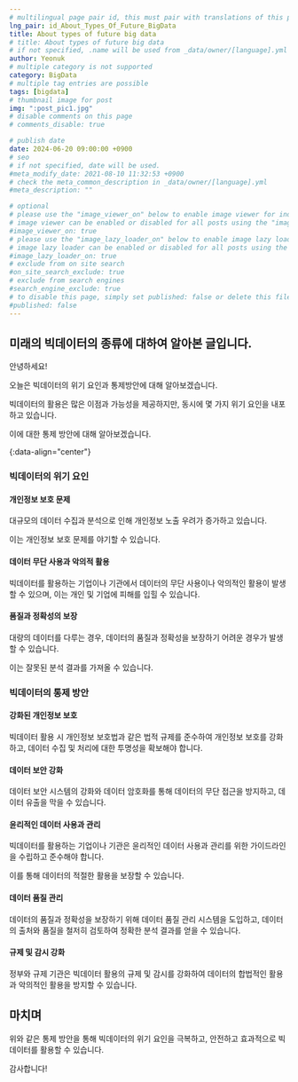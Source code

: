```yaml
---
# multilingual page pair id, this must pair with translations of this page. (This name must be unique)
lng_pair: id_About_Types_Of_Future_BigData
title: About types of future big data
# title: About types of future big data
# if not specified, .name will be used from _data/owner/[language].yml
author: Yeonuk
# multiple category is not supported
category: BigData
# multiple tag entries are possible
tags: [bigdata]
# thumbnail image for post
img: ":post_pic1.jpg"
# disable comments on this page
# comments_disable: true

# publish date
date: 2024-06-20 09:00:00 +0900
# seo
# if not specified, date will be used.
#meta_modify_date: 2021-08-10 11:32:53 +0900
# check the meta_common_description in _data/owner/[language].yml
#meta_description: ""

# optional
# please use the "image_viewer_on" below to enable image viewer for individual pages or posts (_posts/ or [language]/_posts folders).
# image viewer can be enabled or disabled for all posts using the "image_viewer_posts: true" setting in _data/conf/main.yml.
#image_viewer_on: true
# please use the "image_lazy_loader_on" below to enable image lazy loader for individual pages or posts (_posts/ or [language]/_posts folders).
# image lazy loader can be enabled or disabled for all posts using the "image_lazy_loader_posts: true" setting in _data/conf/main.yml.
#image_lazy_loader_on: true
# exclude from on site search
#on_site_search_exclude: true
# exclude from search engines
#search_engine_exclude: true
# to disable this page, simply set published: false or delete this file
#published: false
---
```


<!-- outline-start -->

## 미래의 빅데이터의 종류에 대하여 알아본 글입니다.

안녕하세요!

오늘은 빅데이터의 위기 요인과 통제방안에 대해 알아보겠습니다.

빅데이터의 활용은 많은 이점과 가능성을 제공하지만, 동시에 몇 가지 위기 요인을 내포하고 있습니다.

이에 대한 통제 방안에 대해 알아보겠습니다.

{:data-align="center"}

<!-- outline-end -->

### 빅데이터의 위기 요인

#### 개인정보 보호 문제

대규모의 데이터 수집과 분석으로 인해 개인정보 노출 우려가 증가하고 있습니다.

이는 개인정보 보호 문제를 야기할 수 있습니다.

#### 데이터 무단 사용과 악의적 활용

빅데이터를 활용하는 기업이나 기관에서 데이터의 무단 사용이나 악의적인 활용이 발생할 수 있으며, 이는 개인 및 기업에 피해를 입힐 수 있습니다.

#### 품질과 정확성의 보장

대량의 데이터를 다루는 경우, 데이터의 품질과 정확성을 보장하기 어려운 경우가 발생할 수 있습니다.

이는 잘못된 분석 결과를 가져올 수 있습니다.

### 빅데이터의 통제 방안

#### 강화된 개인정보 보호

빅데이터 활용 시 개인정보 보호법과 같은 법적 규제를 준수하여 개인정보 보호를 강화하고, 데이터 수집 및 처리에 대한 투명성을 확보해야 합니다.

#### 데이터 보안 강화

데이터 보안 시스템의 강화와 데이터 암호화를 통해 데이터의 무단 접근을 방지하고, 데이터 유출을 막을 수 있습니다.

#### 윤리적인 데이터 사용과 관리

빅데이터를 활용하는 기업이나 기관은 윤리적인 데이터 사용과 관리를 위한 가이드라인을 수립하고 준수해야 합니다.

이를 통해 데이터의 적절한 활용을 보장할 수 있습니다.

#### 데이터 품질 관리

데이터의 품질과 정확성을 보장하기 위해 데이터 품질 관리 시스템을 도입하고, 데이터의 출처와 품질을 철저히 검토하여 정확한 분석 결과를 얻을 수 있습니다.

#### 규제 및 감시 강화

정부와 규제 기관은 빅데이터 활용의 규제 및 감시를 강화하여 데이터의 합법적인 활용과 악의적인 활용을 방지할 수 있습니다.

## 마치며

위와 같은 통제 방안을 통해 빅데이터의 위기 요인을 극복하고, 안전하고 효과적으로 빅데이터를 활용할 수 있습니다.

감사합니다!

